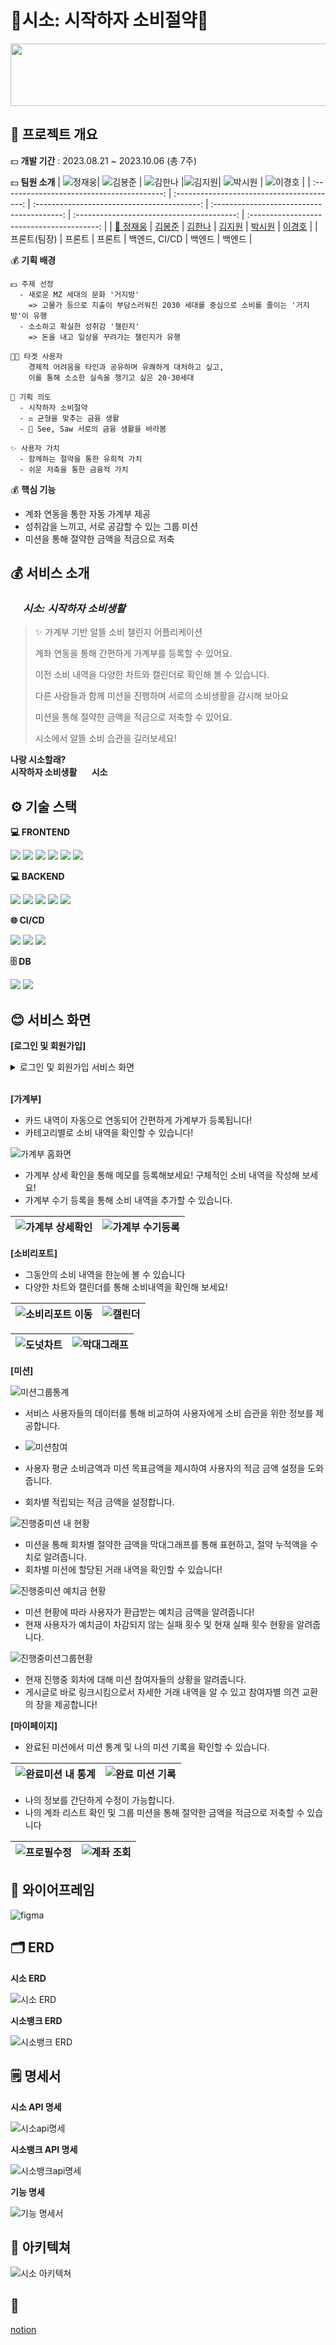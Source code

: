 # 💸시소: 시작하자 소비절약💸

<img src="https://github.com/Manna-na/CI_CD_TEST/assets/123603435/d59437e2-4cb2-4524-b3e3-0d12dfbee2b2" height="100px" width="750px"  style="align:center;">

## 📅 프로젝트 개요

💵 **개발 기간** : 2023.08.21 ~ 2023.10.06 (총 7주)

💵 **팀원 소개**
| ![정재웅](https://github.com/Manna-na/CI_CD_TEST/assets/123603435/77674fe9-5c8e-4a73-9fe5-f11f4642b79c)| ![김봉준](https://github.com/Manna-na/CI_CD_TEST/assets/123603435/7891a680-4de0-4cf6-a5d3-ec714ed37403) | ![김한나](https://github.com/Manna-na/CI_CD_TEST/assets/123603435/05a1c745-d6a0-460c-add7-d1d37711b4bd) |![김지원](https://github.com/Manna-na/CI_CD_TEST/assets/123603435/3a8de9c8-2052-48fb-84f0-2cb34bde0e53)| ![박시원](https://github.com/Manna-na/CI_CD_TEST/assets/123603435/0154c588-e5bc-4394-907e-680db0c66a3e) | ![이경호](https://github.com/Manna-na/CI_CD_TEST/assets/123603435/42f15d2f-aa41-4029-9be2-36ca0bcb2328) |
| :----------------------------------------: | :----------------------------------------: | :-----------------------------------------: | :----------------------------------------: | :----------------------------------------: | :----------------------------------------: |
| [👑 정재웅](https://github.com/chachapapa) | [김봉준](https://github.com/hehezune) | [김한나](https://github.com/Manna-na) | [김지원](https://github.com/iamjione) | [박시원](https://github.com/tldnjs324) | [이경호](https://github.com/EverydayHungry) |
| 프론트(팀장) | 프론트 | 프론트 | 백엔드, CI/CD | 백엔드 | 백엔드 |

💰 **기획 배경**

    💵 주제 선정
      - 새로운 MZ 세대의 문화 '거지방'
        => 고물가 등으로 지출이 부담스러워진 2030 세대를 중심으로 소비를 줄이는 '거지방'이 유행
      - 소소하고 확실한 성취감 '챌린지'
        => 돈을 내고 일상을 꾸려가는 챌린지가 유행

    👩🏻 타겟 사용자
        경제적 어려움을 타인과 공유하며 유쾌하게 대처하고 싶고,
        이를 통해 소소한 실속을 챙기고 싶은 20·30세대

    📑 기획 의도
      - 시작하자 소비절약
      - ⚖ 균형을 맞추는 금융 생활
      - 👀 See, Saw 서로의 금융 생활을 바라봄

    ✨ 사용자 가치
      - 함께하는 절약을 통한 유희적 가치
      - 쉬운 저축을 통한 금융적 가치

💰 **핵심 기능**

- 계좌 연동을 통한 자동 가계부 제공
- 성취감을 느끼고, 서로 공감할 수 있는 그룹 미션
- 미션을 통해 절약한 금액을 적금으로 저축

## 💰 서비스 소개

### <img src="https://github.com/Manna-na/CI_CD_TEST/assets/123603435/1666a900-b177-49c8-a166-c84177a85f71" height="15px" width="20px" style="align:center;">_시소: 시작하자 소비생활_

> ✨ 가계부 기반 알뜰 소비 챌린지 어플리케이션
>
> 계좌 연동을 통해 간편하게 가계부를 등록할 수 있어요.
>
> 이전 소비 내역을 다양한 차트와 캘린더로 확인해 볼 수 있습니다.
>
> 다른 사람들과 함께 미션을 진행하며 서로의 소비생활을 감시해 보아요
>
> 미션을 통해 절약한 금액을 적금으로 저축할 수 있어요.
>
> 시소에서 알뜰 소비 습관을 길러보세요!

**나랑 시소할래?** \
**시작하자 소비생활 <img src="https://github.com/Manna-na/CI_CD_TEST/assets/123603435/1666a900-b177-49c8-a166-c84177a85f71" height="12px" width="20px" style="align:center;">시소**

## ⚙️ 기술 스택

**💻 FRONTEND**

<img src="https://img.shields.io/badge/next.js-000000?style=for-the-badge&logo=nextdotjs&logoColor=white">
<img src="https://img.shields.io/badge/typescript-3178C6?style=for-the-badge&logo=typescript&logoColor=white">
<img src="https://img.shields.io/badge/react query-FF4154?style=for-the-badge&logo=reactquery&logoColor=white">
<img src="https://img.shields.io/badge/zustand-000000?style=for-the-badge&logo=zustand&logoColor=white">
<img src="https://img.shields.io/badge/tailwindcss-06B6D4?style=for-the-badge&logo=tailwindcss&logoColor=white">
<img src="https://img.shields.io/badge/daisyui-5A0EF8?style=for-the-badge&logo=daisyui&logoColor=white">

**💻 BACKEND**

<img src="https://img.shields.io/badge/springboot-6DB33F?style=for-the-badge&logo=springboot&logoColor=white">
<img src="https://img.shields.io/badge/gradle-02303A?style=for-the-badge&logo=gradle&logoColor=white">
<img src="https://img.shields.io/badge/springsecurity-6DB33F?style=for-the-badge&logo=springsecurity&logoColor=white">
<img src="https://img.shields.io/badge/JPA-000000?style=for-the-badge&logo=JPA&logoColor=white">
<img src="https://img.shields.io/badge/JWT-000000?style=for-the-badge&logo=JWT&logoColor=white">

**🌐 CI/CD**

<img src="https://img.shields.io/badge/jenkins-D24939?style=for-the-badge&logo=jenkins&logoColor=white">
<img src="https://img.shields.io/badge/docker-2496ED?style=for-the-badge&logo=docker&logoColor=white">
<img src="https://img.shields.io/badge/nginx-009639?style=for-the-badge&logo=nginx&logoColor=white">

**🗄 DB**

<img src="https://img.shields.io/badge/mariadb-003545?style=for-the-badge&logo=mariadb&logoColor=white">
<img src="https://img.shields.io/badge/redis-DC382D?style=for-the-badge&logo=redis&logoColor=white">

## 😊 서비스 화면

**[로그인 및 회원가입]**

<details>
  <summary>로그인 및 회원가입 서비스 화면</summary>
  <img src="https://github.com/Manna-na/algorithm-study/assets/123603435/0eb8001c-f798-4b58-ba05-73d3da938589" width="225px" height="400px"> | <img src="https://github.com/Manna-na/algorithm-study/assets/123603435/af9bd183-8843-489e-be35-13687af2e8ea" width="225px" height="400px">
</details>
<br>

**[가계부]**

- 카드 내역이 자동으로 연동되어 간편하게 가계부가 등록됩니다!
- 카테고리별로 소비 내역을 확인할 수 있습니다!

![가계부 홈화면](https://github.com/Manna-na/algorithm-study/assets/123603435/1b9f984e-6d59-429d-80bb-79692384f16c)

- 가계부 상세 확인을 통해 메모를 등록해보세요! 구체적인 소비 내역을 작성해 보세요!
- 가계부 수기 등록을 통해 소비 내역을 추가할 수 있습니다.

| ![가계부 상세확인](https://github.com/Manna-na/algorithm-study/assets/123603435/3ee41233-6105-4612-84bd-a4fb68ec8bbd) | ![가계부 수기등록](https://github.com/Manna-na/algorithm-study/assets/123603435/9b95cc93-9cc4-45c8-a897-262805d1c8f6) |
| --------------------------------------------------------------------------------------------------------------------- | --------------------------------------------------------------------------------------------------------------------- |

**[소비리포트]**

- 그동안의 소비 내역을 한눈에 볼 수 있습니다
- 다양한 차트와 캘린더를 통해 소비내역을 확인해 보세요!

| ![소비리포트 이동](https://github.com/Manna-na/algorithm-study/assets/123603435/728d2390-53df-477d-89b8-543db88b5b89) | ![캘린더](https://github.com/Manna-na/algorithm-study/assets/123603435/266697fb-cc25-4c6d-96c0-a030bed734e7) |
| --------------------------------------------------------------------------------------------------------------------- | ------------------------------------------------------------------------------------------------------------ |

| ![도넛차트](https://github.com/Manna-na/algorithm-study/assets/123603435/f9eb295d-4fa0-4c97-a881-fdcefe39e5b8) | ![막대그래프](https://github.com/Manna-na/algorithm-study/assets/123603435/e8c9fd24-2663-4274-afd0-2b14fa2c3192) |
| -------------------------------------------------------------------------------------------------------------- | ---------------------------------------------------------------------------------------------------------------- |

**[미션]**

![미션그룹통계](https://github.com/chachapapa/chachapapa/assets/119780428/971250b6-24d9-44ce-a72d-35a9259d16a9)

- 서비스 사용자들의 데이터를 통해 비교하여 사용자에게 소비 습관을 위한 정보를 제공합니다.
- ![미션참여](https://github.com/chachapapa/chachapapa/assets/119780428/a1d382eb-5e62-42f1-931b-56774fb88f23)

- 사용자 평균 소비금액과 미션 목표금액을 제시하여 사용자의 적금 금액 설정을 도와줍니다.
- 회차별 적립되는 적금 금액을 설정합니다.

![진행중미션 내 현황](https://github.com/chachapapa/chachapapa/assets/119780428/07458155-1dd4-45ee-928d-d6eb0d869b34)

- 미션을 통해 회차별 절약한 금액을 막대그래프를 통해 표현하고, 절약 누적액을 수치로 알려줍니다.
- 회차별 미션에 할당된 거래 내역을 확인할 수 있습니다!

![진행중미션 예치금 현황](https://github.com/chachapapa/chachapapa/assets/119780428/8703021a-2df1-4fe6-9fd4-ec1b1f610ebd)

- 미션 현황에 따라 사용자가 환급받는 예치금 금액을 알려줍니다!
- 현재 사용자가 예치금이 차감되지 않는 실패 횟수 및 현재 실패 횟수 현황을 알려줍니다.

![진행중미션그룹현황](https://github.com/chachapapa/chachapapa/assets/119780428/4f98ed1b-a67f-4fb8-9d98-aed5e6833ed9)

- 현재 진행중 회차에 대해 미션 참여자들의 상황을 알려줍니다.
- 게시글로 바로 링크시킴으로서 자세한 거래 내역을 알 수 있고 참여자별 의견 교환의 장을 제공합니다!

**[마이페이지]**

- 완료된 미션에서 미션 통계 및 나의 미션 기록을 확인할 수 있습니다.

| ![완료미션 내 통계](https://github.com/chachapapa/chachapapa/assets/119780428/0d321286-31f7-4c42-8197-8e7917eaac63) | ![완료 미션 기록](https://github.com/chachapapa/chachapapa/assets/119780428/6ebf819a-2fec-41e5-a098-7995f0061ac5) |
| ------------------------------------------------------------------------------------------------------------------- | ----------------------------------------------------------------------------------------------------------------- |

- 나의 정보를 간단하게 수정이 가능합니다.
- 나의 계좌 리스트 확인 및 그룹 미션을 통해 절약한 금액을 적금으로 저축할 수 있습니다

| ![프로필수정](https://github.com/chachapapa/chachapapa/assets/119780428/c3003224-b133-498f-a489-9004e1708f08) | ![계좌 조회](https://github.com/chachapapa/chachapapa/assets/119780428/f2675b39-8137-4d30-a785-443456e76c5b) |
| ------------------------------------------------------------------------------------------------------------- | ------------------------------------------------------------------------------------------------------------ |

## 🎨 와이어프레임

![figma](https://github.com/Manna-na/CI_CD_TEST/assets/123603435/235bd939-bb9e-4a2a-9e0c-0b921bcfef71)

## 🗂️ ERD

**시소 ERD**

![시소 ERD](https://github.com/Pokerface603/Pokerface/assets/123603435/c118b486-3685-42b4-a2b0-237eac970e97)

**시소뱅크 ERD**

![시소뱅크 ERD](https://github.com/Manna-na/algorithm-study/assets/123603435/45d76bd4-3a5c-4b7a-bc96-9eacfcb2a1bc)

## 🗒️ 명세서

**시소 API 명세**

![시소api명세](https://github.com/Manna-na/CI_CD_TEST/assets/123603435/8ae03d06-dc06-4084-b3c1-cec78a794665)

**시소뱅크 API 명세**

![시소뱅크api명세](https://github.com/Manna-na/CI_CD_TEST/assets/123603435/d350d748-f7cb-4a64-b362-9419e20f71c2)

**기능 명세**

![기능 명세서](https://github.com/Manna-na/CI_CD_TEST/assets/123603435/96f76e21-b65c-4022-895b-175d8da84b99)

## 📂 아키텍쳐

![시소 아키텍쳐](https://github.com/Manna-na/CI_CD_TEST/assets/123603435/7b0f8819-6aef-42f4-86ba-aadd1ef69686)

## 📃

[notion](https://www.notion.so/PJT_A409-d031c304e27f47908f2bf419c9517ff5?pvs=4)
